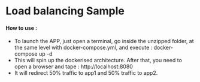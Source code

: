  # Load balancing Sample

 #### How to use :
 - To launch the APP, just open a terminal, go inside the unzipped folder, at the same level with docker-compose.yml, and execute : docker-compose up -d
 - This will spin up the dockerised architecture. After that, you need to open a browser and tape : http://localhost:8080
 - It will redirect 50% traffic to app1 and 50% traffic to app2.

